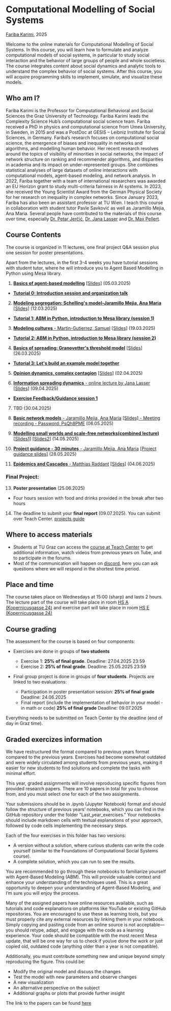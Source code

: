 # Computational Modelling of Social Systems
[Fariba Karimi](https://networkinequality.com/), 2025

Welcome to the online materials for Computational Modelling of Social Systems. In this course, you will learn how to formulate and analyze computational models of social systems, in particular to study social interaction and the behavior of large groups of people and whole societiess. The course integrates content about social dynamics and analytic tools to understand the complex behavior of social systems. After this course, you will acquire programming skills to implement, simulate, and visualize these models.

## Who am I?

Fariba Karimi is the Professor for Computational Behavioral and Social Sciences the Graz University of Technology. Fariba Karimi leads the Complexity Science Hub’s computational social science team. Fariba received a PhD in physics and computational science from Umea University, in Sweden, in 2015 and was a PostDoc at GESIS – Leibniz Institute for Social Sciences, in Germany. Fariba’s research focuses on computational social science, the emergence of biases and inequality in networks and algorithms, and modelling human behavior. Her recent research revolves around the topics of visibility of minorities in social networks, the impact of network structure on ranking and recommender algorithms, and disparities in academia and its impact on under-represented groups. She combines statistical analyses of large datasets of online interactions with computational models, agent-based modeling, and network analysis. In 2022, Fariba together with a team of international researchers was awarded an EU Horizon grant to study multi-criteria fairness in AI systems. In 2023, she received the Young Scientist Award from the German Physical Society for her research on inequality in complex networks. Since January 2023, Fariba has also been an assistant professor at TU Wien. I teach this course in collaboration with student tutor Pavle Savković as well as Jaramillo Mejia, Ana Maria. Several people have contributed to the materials of this course over time, especially [Dr. Petar Jerčić](http://www.petarjercic.com/), [Dr. Jana Lasser](https://janalasser.at/) and [Dr. Max Pellert](https://mpellert.at/).

## Course Contents
The course is organized in 11 lectures, one final project Q&A session plus one session for poster presentations.

Apart from the lectures, in the first 3-4 weeks you have tutorial sessions with student tutor, where he will introduce you to Agent Based Modelling in Python using Mesa library. 

1. [**Basics of agent-based modelling**]() [[Slides]](https://github.com/pavlesav/ComputationalModellingSocialSystems2025/blob/main/slides/week1.pptx)  (05.03.2025)
- [**Tutorial 0: Introduction session and organization talk**]()
  
2. [**Modeling segregation: Schelling's model-Jaramillo Mejia, Ana Maria**]() [[Slides]](https://github.com/pavlesav/ComputationalModellingSocialSystems2025/blob/main/slides/week2.pptx) (12.03.2025)
- [**Tutorial 1: ABM in Python, introduction to Mesa library (session 1)**](https://github.com/pavlesav/ComputationalModellingSocialSystems2025/blob/main/Mesa_tutorial/mesa_intro_tutorial.ipynb)

3. [**Modeling cultures** - Martin-Gutierrez, Samuel]() [[Slides]](https://github.com/pavlesav/ComputationalModellingSocialSystems2025/blob/main/slides/week3.pdf) (19.03.2025)
- [**Tutorial 2: ABM in Python, introduction to Mesa library (session 2)**](https://github.com/pavlesav/ComputationalModellingSocialSystems2025/blob/main/Mesa_tutorial/mesa_intro_tutorial.ipynb)

4. [**Basics of spreading: Granovetter's threshold model**]() [[Slides]](https://github.com/pavlesav/ComputationalModellingSocialSystems2025/blob/main/slides/week4.pdf)  (26.03.2025)
- [**Tutorial 3: Let's build an example model together**]()

5. [**Opinion dynamics, complex contagion**]() [[Slides]](https://github.com/pavlesav/ComputationalModellingSocialSystems2025/blob/main/slides/week5.pdf)  (02.04.2025)

6. [**Information spreading dynamics** - online lecture by Jana Lasser]() [[Slides]](https://janalasser.at/lectures/modelling_disease_spreading_dynamics_and_LLMs_for_social_simulation/)  (09.04.2025) 
- [**Exercise Feedback/Guidance session 1**]()

7. TBD (30.04.2025) 

8. [**Basic network models** - Jaramillo Mejia, Ana Maria]() [[Slides]](https://github.com/pavlesav/ComputationalModellingSocialSystems2025/blob/main/slides/Week%208%20-%20Basic%20network%20models.pdf)<a href="https://tugraz.webex.com/tugraz/ldr.php?RCID=0dc79bb72ba7f49f642018b1113a3962"> - Meeting recording - Password: PsQh8PME</a>   (06.05.2025)

9. [**Modelling small worlds and scale-free networks(combined lecture)**]() [[Slides1]]() [[Slides2]]() (14.05.2025)  

10. [**Project guidance - 30 minutes** - Jaramillo Mejia, Ana Maria]() [[Project guidance slides]]()  (28.05.2025)

11. [**Epidemics and Cascades** - Matthias Raddant]()  [[Slides]](https://github.com/pavlesav/ComputationalModellingSocialSystems2025/blob/main/slides/week10.pdf)  (04.06.2025)


### Final Project:

13. **Poster presentation** (25.06.2025)
- Four hours session with food and drinks provided in the break after two hours

14. The deadline to submit your **final report** (09.07.2025). You can submit over Teach Center. [projects guide]()

## Where to access materials

- Students at TU Graz can access the [course at Teach Center](https://tc.tugraz.at/main/course/view.php?id=4384) to get additional information, watch videos from previous years on Tube, and to participate in the forums.
- Most of the communication will happen on [discord](https://discord.gg/9rYVEvzqNe), here you can ask questions where we will respond in the shortest time period.

## Place and time

The course takes place on Wednesdays at 15:00 (sharp) and lasts 2 hours. The lecture part of the course will take place in room [HS A (Kopernicusgasse 24)](https://online.tugraz.at/tug_online/ee/ui/ca2/app/desktop/#/pl/ui/$ctx/ris.einzelRaum?raumKey=4010) and exercise part will take place in room [HS E (Kopernicusgasse 24)](https://online.tugraz.at/tug_online/ee/ui/ca2/app/desktop/#/pl/ui/$ctx/ris.einzelRaum?raumKey=3998)

## Course grading

The assessment for the course is based on four components:

- Exercises are done in groups of **two students**
  - Exercise 1: **25% of final grade**. Deadline: 27.04.2025 23:59
  - Exercise 2: **25% of final grade**. Deadline: 25.05.2025 23:59
  
- Final group project is done in groups of **four students**. Projects are linked to two evaluations:
  - Participation in poster presentation session: **25% of final grade** Deadline: 24.06.2025
  - Final report (include the implementation of behavior in your model - in math or code) **25% of final grade** Deadline: 09.07.2025
    
Everything needs to be submitted on Teach Center by the deadline (end of day in Graz time). 

## Graded exercizes information


We have restructured the format compared to previous years format compared to the previous years. Exercises had become somewhat outdated and were widely circulated among students from previous years, making it easier for new students to find solutions and complete the tasks with minimal effort.

This year, graded assignments will involve reproducing specific figures from provided research papers. There are 10 papers in total for you to choose from, and you must select one for each of the two assignments.

Your submissions should be in .ipynb (Jupyter Notebook) format and should follow the structure of previous years’ notebooks, which you can find in the GitHub repository under the folder "Last_year_exercises." Your notebooks should include markdown cells with textual explanations of your approach, followed by code cells implementing the necessary steps. 

Each of the four exercises in this folder has two versions:
  - A version without a solution, where curious students can write the code yourself (similar to the Foundations of Computational Social Systems course).
  - A complete solution, which you can run to see the results.
    
You are recommended to go through these notebooks to familiarize yourself with Agent-Based Modeling (ABM). This will provide valuable context and enhance your understanding of the techniques used. This is a great opportunity to deepen your understanding of Agent-Based Modeling, and I’m sure you will enjoy the process.

Many of the assigned papers have online resources available, such as tutorials and code explanations on platforms like YouTube or existing GitHub repositories. You are encouraged to use these as learning tools, but you must properly cite any external resources by linking them in your notebook. Simply copying and pasting code from an online source is not acceptable—you should retype, adapt, and engage with the code as a learning experience. Your code should be compatible with the most recent Mesa update, that will be one way for us to check if you\ve done the work or just copied old, outdated code (anything older than a year is not compatible). 

Additionally, you must contribute something new and unique beyond simply reproducing the figure. This could be:

  - Modify the original model and discuss the changes
  - Test the model with new parameters and observe changes
  - A new visualization
  - An alternative perspective on the subject
  - Additional graphs or plots that provide further insight

The link to the papers can be found [here](https://github.com/pavlesav/ComputationalModellingSocialSystems2025/blob/main/Replicating%20papers%20as%20assignments.xlsx)
